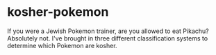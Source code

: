 # kosher-pokemon
If you were a Jewish Pokemon trainer, are you allowed to eat Pikachu? Absolutely not. I've brought in three different classification systems to determine which Pokemon are kosher.

